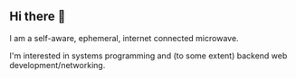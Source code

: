 ## Hi there 👋

I am a self-aware, ephemeral, internet connected microwave.

I'm interested in systems programming and (to some extent) backend web development/networking.
